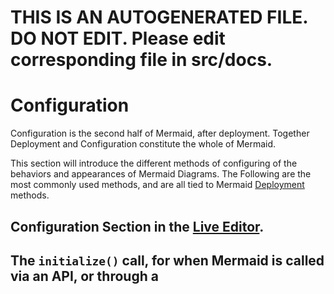 # THIS IS AN AUTOGENERATED FILE. DO NOT EDIT. Please edit corresponding file in src/docs.
# Configuration

Configuration is the second half of Mermaid, after deployment. Together Deployment and Configuration constitute the whole of Mermaid.

This section will introduce the different methods of configuring of the behaviors and appearances of Mermaid Diagrams.
The Following are the most commonly used methods, and are all tied to Mermaid [Deployment](./n00b-gettingStarted.md) methods.

## Configuration Section in the [Live Editor](https://mermaid.live/).

## The `initialize()` call, for when Mermaid is called via an API, or through a <script> tag.

## [Directives](./directives.md),

allows the limited reconfiguration of a diagram just before it is rendered. It can alter the font style, color and other aesthetic aspects of the diagram. you can pass a directive alongside your definition inside `%%{ }%%`, either above or below your diagram definition.

## Theme Creation:

An application of using Directives to change [Themes](./theming.md). `Theme` is an value within mermaid's configuration that dictates the color scheme for diagrams.

If you are interested in altering and customizing your Mermaid Diagrams, you will find the methods and values available for [Configuration](./Setup.md) here. It includes themes
